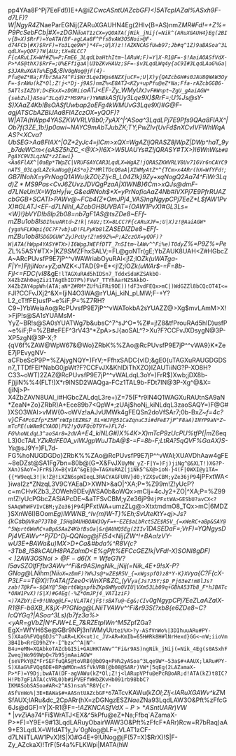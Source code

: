 pp4YAa8F^Pj7EeFd!))E+A@iZ*CwcASntUAZcbGF)<)5ATcpIAZal%ASxh9F-d7LF)?W|NgyR4Z*NaeParEGNij(ZARuXGAUHN4Eg(2HIv{B=AS)nmZ*MR#Fd!=+Z%=P9PcSebFCb|#X=zDGNii`oAT1zCX=yQOATA(jNik_jNij(=Nik^(ARuXGAUH4}Eg(2BIv{B=X)$RrF)=YoATA(DF-agLAa8F^Pfs8vAW3OSNoi>@F-d74FCb|#X)$RrF)=Yo3Lqe9W*}*4F=;U|X)z!!AZKNCASfUwb97;Jb#q^1Z)9aBASoa^3LqdLX=yQOF)?W|AUz;tX=8LCC?F{cARuLIX=Wf#Z%=P;FmE6_3LqdLbaHthItm~lARuW;F)=Y|X-R1@F=-$!AaiAOASfVdX-P>*AS@thX)$RrF=;U%EFfigaA|U3bZKvHAUz;SF=-$v3LqdLWq4y{aC9I#3LqdLAaG%Ga|$3JARuXGATu%`Eg&;8Iv`0gNog@jF(4}-Pfu@eZ*Na;Ffbr3Aa74^Fi$Wr3LqeIWps6NZXjuCF=;U|X)y{QAZcbGH#s0JAU8QWAW3OyF=-$rAWu(kZ*Ol;Z!j<*Dj-j9AS)nmZ%<E8ATJ<KZy+upPfu@eZ*Na;Ffa-rAZcbGGB6-5ATlsIAZbY;D<EkxX=zDGNii`oATJ<EF-Zy_WMyU`XJvF#Wnpt~ZgU_gAaiAGW*{sebZul}ASoa^3Lqd)Z*MS9Par)YWNBk`ASfUy3Lqe9X)$RrF=;U%Js@*sY-S)XAaZ4Kb!BsOASfUwbap2oEFg4kWMUvG3Lqe9X)#G@F-agjATSCbAZBlJAa8FlAZczOX=yQOF)?W|ATA(hWpp4YASZKWVRLV8b0;7yAX^|^ASoa^3LqdLPj7E9Pfs9QAa8FlAX^|Ob7f(3Z*E_1b!}p0awi~NAYC9mAbTJubZK;TY;PwZIv{UvFd$nXCvIVFWhWqAAS?<XCva?UbSEG>Aa8FlAX^|OZ+2yJc4=jICm>xQX=WgAZ!jQRASZ8jWpZ|DWp^haT_9y_b7deWCm<{eASZ5hZC_<@X>)I6X>W5UAUYs#Z!jQRASY#TX>)I6WnW`&b#8PgAYC9V3LqzNZ*z2Iawi}<Aa8FlAX^|OaBp*TWpZC|VRUFGAYCAR3LqdLX=WgAZ!jQRASZKWVRLV8Uv716Vr6nCAYC9nATS_03LqdLAZckaNog@jAS*o}Z*MRlTOcQ8aA|XIWMyAtZ*^{TCm>x4ARr(hX=WfYFd!`;GB7$INoh$*X=yPrNogQ1AWu(kZ*Ol;Z!j<*B_L04Z!k}9Zy+xqNogQ2Aa74^Fi$Wr3Lqd)Z*MS9Pas<$CvJ6ZUvzJDVQgPzaA|XIWNB}6Cm>xQJs@dmF-d7LNeUn!X=WfaHy|w_G&edRNoh$*X=yPrNofioAaZ4Nb#iVXPj7E9PfrRUAZcbGGB+SCATl>PAWv@~FCb4(Z*OmJPj4_VAS)ngNgypCPj7EeZ*L$fAW1PvX)#GLATJ<EF-d7LNihl_AZcbGH8UVBAT={OAW1PvX)#GL3Ls=<W*}!}bVYD!b8lp2b08=nb7gF1AS@tsZDe8~EFf-mZBu1ob8l`SDIhuuARtd~Z!k|!AUz;tX=8LCC?F{cARuXJF=;U|X)z!@AaiAGW*{yga%FLKWpi{OC?F?vb}uD!FLPyKb8l`ZASEDlZDe8~EFf-mZBu1ob8l`SDGDGUW^ZyJPcUy!Z!m99Z%=P;AZczOX=yQOF)?W|ATA(hWpp4YASY#TX>)I6WpgJWEFfDTT_7nSItm~lAWv^^Fi%e)TOdy`Z%=P9Z%=PeZ*L%5ASY#TX>|K*Z9SM*ZFhxSALV;=FL@goNTr(gE;YbZAUK8UAH<Z#HGbcZA~ARcPUvsfP9E7jP^^vWAWriabOyuRAl<j!Z;lO*Zk(uWATga-F|Y=)Fj)jiNor+yZ;aN*ZK<JTAD{9+E*<j!Z;lO*Zk(uWAr$-=F=8b-FjI<=FDC{vI8*&gE`!lTAGXuRAd5hIDSn7_TddxSdaKZSAkbO-X4ZbZAh0egZiz1TAgEhID7P%)FVw7_TTYhAarNZSAkbO-X4ZbZAY4ppWh(ATA;aN*Z#RM*ZUf%iFRi9DE))!dF3vdFEQx>mC|)WdGZZl8bCQcOT4I<=F`JI?CCFvJXj2^&X=(jiN4O3WA@rYUAj_kiN_pLMW;F-+Y?L2_cT!fFE)usfP~e%iF;P=%Z7RH?C9~)YbWeiaAo@RcPUvsfP9E7jP^^vWATokbA2sYUAZZ@>Xg$mvLAmM>X!>FjP!s@SA1sYUAMsM-YyZ~BR!s@SA0sYUATWg7b&ubsC^7^sJ^O=%Z#=j!Z8&tfProuRAd5hID)usfP~e%iF;P=%ZB#eFEF^3rV43^*ZpA>sJ{aoSAL^?>Xu?F?CCFvJXDsygN@3P-XP5zgN@3P-X;?{qV6f%ZAW@WpW67&@Wo}ZRbK%%ZAo@RcPUvsfP9E7jP^^vWA9}K*ZeE7jPEvygNV-aCFbeScP9P=%ZAjygNQY=)FrV;=FfhxSADC{vID;&gE0{uTAGXuRAUGDGDSn7_TTDfFEl*NabG0jpWt?F?CCFvJX&KhIDiThXZO}lZAUTiiNG?P-XO8H?C33~oWT)2ZAZ@RcPUvsfP9E7jP^^vWALdqL3oY=)FrR$)Xwb;jDX8b-Fj)jiN%%4(FLT!)X*r9lNSD2WAQga-FCz1TAL9b-FDt7lN@3P-Xg^@&X=(jiNj>P-X4ZbZAVN8UAI_i#HGbcZALdqL3re+)Z=75(F*r9lN4Q1WAGXuRAUtnSA9aN*ZeaN*Zo}ZRbR)A+Ece89b7<QpW*;zUAj$hoNj_kiNLdqL3zaoSAQY=)F@G#)XSO3WAI>vMW{0~oWVz!aAJvUMWk4gFEQSn2doVfSAr7;0b-Bx*Z~f=4c?v}CF`4PcGZfp*Z5M^nWIptEZR&7_EL+WJF@51CaZqnuC3i#dFeE7jP^F8aA)INYP9aN*Z~mTcPE(uWAm9CYA0D|PV2!yQVFQcOT9Y=)FL7d-FG%hoNLdqL3^aoSAr8=2dV`A+E4_kiNLG#)X%4K>X)mTcP9zUcPU%tfP{|m*Z6eqL3)0cTA*lLYZkRdFE0A_vIWJgpWuJTbA@$-=F=8b-F;LtRA?5qQVF%GaAX)S-Ys*@sJ9Y=)FL7d-FG%hoNUGDGDo}ZRbK%%ZAo@RcPUvsfP9E7jP^^vWAl;XUAVDhAaw4gFE~8eDZst@SA1Fg7bn=80b@(G=X&FvJX`UyMW_yZ-F|Y=)Fj)jiNg^@&XLT!)XG?P-XAn)SAoY=)FrR$)X=B{vIA^&gE|@=TAGXuRAZ(jiNk5^&X@>ioN-}4(F|OWXI@y1TA={{*W9eqL3!|k!Z@!iXZN6spWIeqL3RACYAGFURV}d0;YZX$vCBM;yZe36jP9`4jPFxtWA<}iwaI2z*ZNzqL3V9CYAEaD>XWN>&aO|^XA;P=%Z99m!Z!yUcP?c=mCHvKZb3_ZOWeh9DEvjWSA0b&oWQx>mCIj=4cJy2+ZO|^XA;P=%Z99m!Z!yUcPGbcZASiAPcDE~&aTFSvCBM;yZe36jP9`4jPFxtWA>GESbU?avCX<?SAAqWhWFVIvCBM;yZe36jP9`4jPFxtWA+umzZLg@>XtxtmdmO8_TQx>mC|6MDZ}SXnW6I)BOom*Eg)lWWNB_^Iv{m)W-T}%Eh;SvUteKtY+qj>Js?{kCsb`@VkaP73Tb8_I5HqDAUHBQAW3OyF=+~EZE$aLbRctSZE$R5V_{=xWeRC+aBp&SAY@^5Wprt6WeRC+aBp&SAaZ4Kb!BsOa|&r@AUHQ5Eg(2IIv`1DASEDaF=;VrF)=YQNgysDPj4VEAWv^^Pj7D^Dj-QQNog@jF(54<Nij(ZW^!+BAa!zVY-wU3E+BAWa&u)MX>D+Ca&#bda%^R8V{c?-3Tb8_I58kCAUH8PAZalmD<E%gPft%EFCcGEZ!k|VFd!-*X)$SONl8gDF)<)2AW3OSNoi>@F-d6(X=WfeG$1V?I5avSZ*OlfFfbr3AWv^^Fi&r9AS)ngNik_jNij(=Nik_4E+9!sX-P?GNog@LNihm(Nii`oX=zDmF)?W%Js@*wZE$R5V_{=xWgspfQ)z8*Y-K}XV`ya{C?F{cX-P3LF==T@X)!TrATA(fZee0<WnXP&ZC_(yV`ya{Js?J5Y;$D_Pj63eZ!m8lJs?zab!7@kF=-$@AY@^5Wprt6WgspfbZKp6WMyo0VIU|VXm53Lb09q+GBhA53Tb8_F*hJBATc*OAW1PvX)!S|X)#G4Eg(-%Z*OmJPj4_VAT1ziF)<)7AZbY;E+9!UNog@LF=;VLATA(jF$!sBATu@~Eg&;CIv`0gNgypCPj7EeZ*L$aAZal%ASxh9Noh$*X-R1@F-b8XB_K&jX-P?GNog@LNiiTVAWv^^Fi&r93S(?xb8{e6ZDe8~C?IcQYGq?|ASoa^3Ls)(b7fz3a%><yAR=gVbZ|N^FJW+LE_7&RZEtpIWn^M5Z*pfZGa?EgX=WfYH6Se@GBr9NPj3n!WMyU`Utei%X>?y-ASfVnWo%|3DIhuuARu#PY-S)XAaG%FVQq6DJs^7uAR=LKX<ut)c_JV>AR=KmIb=65H#Rk8H#lNrHexd}GG<~nW;iioVm3B4Ib<RrED9hZY+-I^bzx^^A|N^-B4u+eMN=XQAbkoTAZcbGI5i+GAUHKTAWv^^Fi&r9AS)ngNik_jNij(=Nik_4Eg(s0ASxhFZweq}Wo969WpQ<7b95jmAaiAGW*{seVPkY@Z*FrSEFfuQAS@toVRB(@b09q+PH%2yASoa^3Lqe9W*~53a$#+AAUX;lARu#PY-S)XAaG%FVQq6DE+BPqWMOn=ASfVkVRB(@b08@SARr)VW*|5qEg(2LAZamaX-P>*F)=Y9Dj;bwATA(DF-agVAWu(kZ*Ol;Z!j<lARupVPfu@ePcR@oAR;d!ATA(kZ)t8IC?H!Pb7gF1ATA(cVRL0)b#iPVEFfWHbZKvHb091rb98bbC?IKMASobSASoa#AR<2^AS)nsa%^R8V{c?-ASfVnWo%|3E+BAWa$#+AASntUAZcbGF*6`7ATcvKAWu(kZ*Ol;Z!j<lARuXGAWv^kZ*MSfAUX;lARu&dc_2CpARr(hX=zDGNgzESZ*NaeZ*Na93LqdLAW3O&Pft%zFfcG6Js@dGF)=Y|X-R1@F=-$!AZKNCASfVdX-P>*ASntUARr)VW*|vvZ%<E8PcSerAUX;lARr(hX=WfeH6Se@I5j#TPj7EeZ*L$iAa74^Fi$WrATJ<EX&^5kPfu@eZ*Na;Ffbq`AZamaX-P>*F)=Y9E+9#13LqdLARuyObairWAW3O&Pft%zFfcF*ARr)Rcw=R7bRaq)aA9+E3LqdLX=WfdAT1y_Iv`0gNog@LF=;VLAT1zCF-d7LNiiTLAW1PvX)!S|X)#G4E+9!UNog@jF(57=X)$RrX)!S|F-Zy_AZckaX)!TrF(5r4a%FLKWpi|MATA(hW